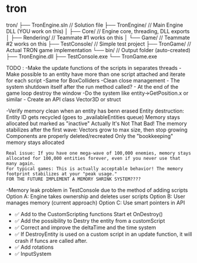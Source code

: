 # tron

tron/
├── TronEngine.sln           // Solution file
├── TronEngine/              // Main Engine DLL (YOU work on this)
│   ├── Core/               // Engine core, threading, DLL exports
│   ├── Rendering/          // Teammate #1 works on this
│   └── Game/              // Teammate #2 works on this
├── TestConsole/           // Simple test project
├── TronGame/             // Actual TRON game implementation
└── bin/                  // Output folder (auto-created)
    ├── TronEngine.dll
    ├── TestConsole.exe
    └── TronGame.exe


TODO : 
-Make the update functions of the scripts in separates threads
-Make possible to an entity have more than one script attached and iterate for each script
-Same for BoxColliders
-Clean close management - The system shutdown itself after the run method called? - At the end of the game loop destroy the window
-Do the system like entity->GetPosition.x or similar - Create an API class Vector3D or struct


-Verify memory clean when an entity has benn erased
    Entity destruction:
        Entity ID gets recycled (goes to _availableEntities queue)
        Memory stays allocated but marked as "inactive"
    Actually It's Not That Bad!
        The memory stabilizes after the first wave:
            Vectors grow to max size, then stop growing
            Components are properly deleted/recreated
            Only the "bookkeeping" memory stays allocated

    Real issue: If you have one mega-wave of 100,000 enemies, memory stays allocated for 100,000 entities forever, even if you never use that many again.
    For typical games: This is actually acceptable behavior! The memory footprint stabilizes at your "peak usage."
    FOR THE FUTURE IMPLEMENT A MEMORY SHRINK SYSTEM????
-Memory leak problem in TestConsole due to the method of adding scripts
    Option A: Engine takes ownership and deletes user scripts
    Option B: User manages memory (current approach)
    Option C: Use smart pointers in API

- ✅ Add to the CustomScripting functions Start et OnDestroy()
- ✅ Add the possibility to Destry the entity from a customScript
- ✅ Correct and improve the deltaTime and the time system
- ✅ If DestroyEntity is used on a custom script in an update function, it will crash if funcs are called after.
- ✅ Add rotations
- ✅ InputSystem


